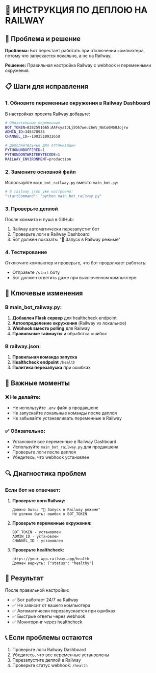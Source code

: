 # 🚀 ИНСТРУКЦИЯ ПО ДЕПЛОЮ НА RAILWAY

## 🔧 Проблема и решение

**Проблема:** Бот перестает работать при отключении компьютера, потому что запускается локально, а не на Railway.

**Решение:** Правильная настройка Railway с webhook и переменными окружения.

## 📋 Шаги для исправления

### 1. Обновите переменные окружения в Railway Dashboard

В настройках проекта Railway добавьте:

```bash
# Обязательные переменные
BOT_TOKEN=8382591665:AAFxyatJLj5O67weu26eV_NmCo6M60Jojrw
ADMIN_ID=345470935
CHANNEL_ID=-1002510932658

# Дополнительные для оптимизации
PYTHONUNBUFFERED=1
PYTHONDONTWRITEBYTECODE=1
RAILWAY_ENVIRONMENT=production
```

### 2. Замените основной файл

Используйте `main_bot_railway.py` вместо `main_bot.py`:

```bash
# В railway.json уже настроено:
"startCommand": "python main_bot_railway.py"
```

### 3. Проверьте деплой

После коммита и пуша в GitHub:

1. Railway автоматически перезапустит бот
2. Проверьте логи в Railway Dashboard
3. Бот должен показать: "🚀 Запуск в Railway режиме"

### 4. Тестирование

Отключите компьютер и проверьте, что бот продолжает работать:

- Отправьте `/start` боту
- Бот должен ответить даже при выключенном компьютере

## 🔧 Ключевые изменения

### В main_bot_railway.py:

1. **Добавлен Flask сервер** для healthcheck endpoint
2. **Автоопределение окружения** (Railway vs локальное)
3. **Webhook вместо polling** для Railway
4. **Правильные таймауты** и обработка ошибок

### В railway.json:

1. **Правильная команда запуска** 
2. **Healthcheck endpoint** `/health`
3. **Политика перезапуска** при ошибках

## 🚨 Важные моменты

### ❌ Не делайте:
- Не используйте `.env` файл в продакшене
- Не запускайте локальные команды после деплоя
- Не забывайте устанавливать переменные в Railway

### ✅ Обязательно:
- Установите все переменные в Railway Dashboard
- Используйте `main_bot_railway.py` для продакшена
- Проверьте логи после деплоя
- Убедитесь, что webhook установлен

## 🔍 Диагностика проблем

### Если бот не отвечает:

1. **Проверьте логи Railway:**
   ```
   Должно быть: "🚀 Запуск в Railway режиме"
   Не должно быть: ошибок о BOT_TOKEN
   ```

2. **Проверьте переменные окружения:**
   ```
   BOT_TOKEN - установлен
   ADMIN_ID - установлен  
   CHANNEL_ID - установлен
   ```

3. **Проверьте healthcheck:**
   ```
   https://your-app.railway.app/health
   Должен вернуть: {"status": "healthy"}
   ```

## 🎯 Результат

После правильной настройки:
- ✅ Бот работает 24/7 на Railway
- ✅ Не зависит от вашего компьютера
- ✅ Автоматически перезапускается при ошибках
- ✅ Быстрые ответы через webhook
- ✅ Мониторинг через healthcheck

## 📞 Если проблемы остаются

1. Проверьте логи Railway Dashboard
2. Убедитесь, что все переменные установлены
3. Перезапустите деплой в Railway
4. Проверьте статус webhook: `/health`
